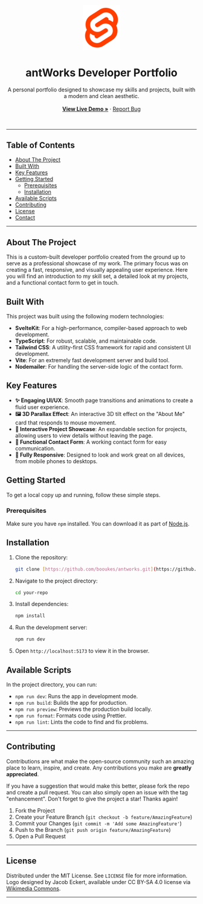 <div align="center">
  <img src="./src/lib/assets/favicon.svg" alt="antWorks Logo" width="100"/>
</div>

<h1 align="center">antWorks Developer Portfolio</h1>

<p align="center">
  A personal portfolio designed to showcase my skills and projects, built with a modern and clean aesthetic.
  <br />
  <br />
  <strong><a href="https://antworks.vercel.app/about">View Live Demo »</a></strong>
  ·
  <a href="https://github.com/booukes/antWorks/issues">Report Bug</a>
</p>

<br>

---

## Table of Contents

- [About The Project](#about-the-project)
- [Built With](#built-with)
- [Key Features](#key-features)
- [Getting Started](#getting-started)
  - [Prerequisites](#prerequisites)
  - [Installation](#installation)
- [Available Scripts](#available-scripts)
- [Contributing](#contributing)
- [License](#license)
- [Contact](#contact)

---

## About The Project

This is a custom-built developer portfolio created from the ground up to serve as a professional showcase of my work. The primary focus was on creating a fast, responsive, and visually appealing user experience. Here you will find an introduction to my skill set, a detailed look at my projects, and a functional contact form to get in touch.

## Built With

This project was built using the following modern technologies:

- **SvelteKit**: For a high-performance, compiler-based approach to web development.
- **TypeScript**: For robust, scalable, and maintainable code.
- **Tailwind CSS**: A utility-first CSS framework for rapid and consistent UI development.
- **Vite**: For an extremely fast development server and build tool.
- **Nodemailer**: For handling the server-side logic of the contact form.

## Key Features

- **✨ Engaging UI/UX**: Smooth page transitions and animations to create a fluid user experience.
- **🖼️ 3D Parallax Effect**: An interactive 3D tilt effect on the "About Me" card that responds to mouse movement.
- **📂 Interactive Project Showcase**: An expandable section for projects, allowing users to view details without leaving the page.
- **📧 Functional Contact Form**: A working contact form for easy communication.
- **📱 Fully Responsive**: Designed to look and work great on all devices, from mobile phones to desktops.

## Getting Started

To get a local copy up and running, follow these simple steps.

### Prerequisites

Make sure you have `npm` installed. You can download it as part of [Node.js](https://nodejs.org/).

## Installation

1.  Clone the repository:
    ```sh
    git clone [https://github.com/booukes/antworks.git](https://github.com/booukes/antworks.git)
    ```
2.  Navigate to the project directory:
    ```sh
    cd your-repo
    ```
3.  Install dependencies:
    ```sh
    npm install
    ```
4.  Run the development server:
    ```sh
    npm run dev
    ```
5.  Open `http://localhost:5173` to view it in the browser.

## Available Scripts

In the project directory, you can run:

- `npm run dev`: Runs the app in development mode.
- `npm run build`: Builds the app for production.
- `npm run preview`: Previews the production build locally.
- `npm run format`: Formats code using Prettier.
- `npm run lint`: Lints the code to find and fix problems.

---

## Contributing

Contributions are what make the open-source community such an amazing place to learn, inspire, and create. Any contributions you make are **greatly appreciated**.

If you have a suggestion that would make this better, please fork the repo and create a pull request. You can also simply open an issue with the tag "enhancement".
Don't forget to give the project a star! Thanks again!

1.  Fork the Project
2.  Create your Feature Branch (`git checkout -b feature/AmazingFeature`)
3.  Commit your Changes (`git commit -m 'Add some AmazingFeature'`)
4.  Push to the Branch (`git push origin feature/AmazingFeature`)
5.  Open a Pull Request

---

## License

Distributed under the MIT License. See `LICENSE` file for more information. <br />
Logo designed by Jacob Eckert, available under CC BY-SA 4.0 license via [Wikimedia Commons](https://commons.wikimedia.org/wiki/File:Ant_(Jacob_Eckert).svg).

---
